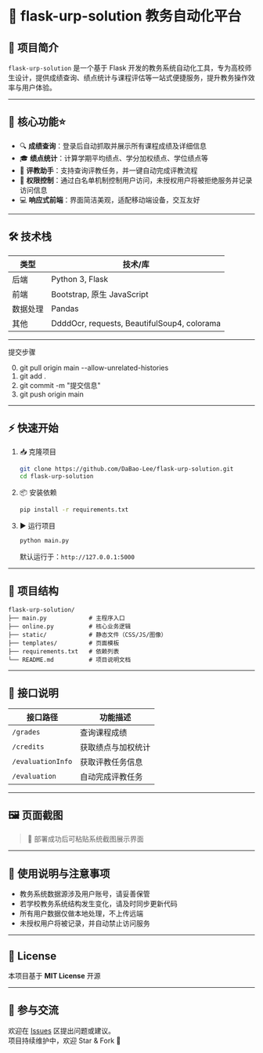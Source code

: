 # 🚀 flask-urp-solution 教务自动化平台

## 📘 项目简介

`flask-urp-solution` 是一个基于 Flask 开发的教务系统自动化工具，专为高校师生设计，提供成绩查询、绩点统计与课程评估等一站式便捷服务，提升教务操作效率与用户体验。

---

## 🎯 核心功能⭐

- 🔍 **成绩查询**：登录后自动抓取并展示所有课程成绩及详细信息  
- 🎓 **绩点统计**：计算学期平均绩点、学分加权绩点、学位绩点等  
- 🧠 **评教助手**：支持查询评教任务，并一键自动完成评教流程  
- 🔐 **权限控制**：通过白名单机制控制用户访问，未授权用户将被拒绝服务并记录访问信息  
- 💻 **响应式前端**：界面简洁美观，适配移动端设备，交互友好

---

## 🛠️ 技术栈

| 类型     | 技术/库              |
|----------|----------------------|
| 后端     | Python 3, Flask      |
| 前端     | Bootstrap, 原生 JavaScript |
| 数据处理 | Pandas               |
| 其他     | DdddOcr, requests, BeautifulSoup4, colorama |

---
提交步骤

0. git pull origin main --allow-unrelated-histories
1. git add .
2. git commit -m "提交信息"
3. git push origin main
---

## ⚡ 快速开始

1. 📥 克隆项目
   ```bash
   git clone https://github.com/DaBao-Lee/flask-urp-solution.git
   cd flask-urp-solution
   ```

2. 📦 安装依赖
   ```bash
   pip install -r requirements.txt
   ```

3. ▶️ 运行项目
   ```bash
   python main.py
   ```
   默认运行于：`http://127.0.0.1:5000`

---

## 🧭 项目结构

```plaintext
flask-urp-solution/
├── main.py            # 主程序入口
├── online.py          # 核心业务逻辑
├── static/            # 静态文件（CSS/JS/图像）
├── templates/         # 页面模板
├── requirements.txt   # 依赖列表
└── README.md          # 项目说明文档
```

---

## 🔌 接口说明

| 接口路径           | 功能描述             |
|--------------------|----------------------|
| `/grades`          | 查询课程成绩         |
| `/credits`         | 获取绩点与加权统计   |
| `/evaluationInfo`  | 获取评教任务信息     |
| `/evaluation`      | 自动完成评教任务     |

---

## 🖼️ 页面截图

> 📌 部署成功后可粘贴系统截图展示界面

---

## 🧱 使用说明与注意事项

- 教务系统数据源涉及用户账号，请妥善保管  
- 若学校教务系统结构发生变化，请及时同步更新代码  
- 所有用户数据仅做本地处理，不上传远端  
- 未授权用户将被记录，并自动禁止访问服务

---

## 📜 License

本项目基于 **MIT License** 开源

---

## 💬 参与交流

欢迎在 [Issues](https://github.com/DaBao-Lee/flask-urp-solution/issues) 区提出问题或建议。  
项目持续维护中，欢迎 Star & Fork 🌟

